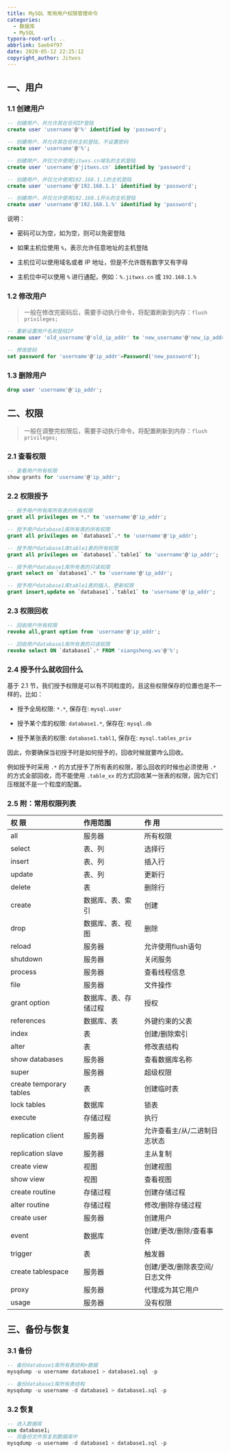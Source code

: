 ```yaml
---
title: MySQL 常用用户权限管理命令
categories:
  - 数据库
  - MySQL
typora-root-url: ..
abbrlink: 5aeb4f97
date: 2020-05-12 22:25:12
copyright_author: Jitwxs
---
```


## 一、用户

### 1.1 创建用户

```sql
-- 创建用户，并允许其在任何IP登陆
create user 'username'@'%' identified by 'password';

-- 创建用户，并允许其在任何主机登陆，不设置密码
create user 'username'@'%';

-- 创建用户，并仅允许使用jitwxs.cn域名的主机登陆
create user 'username'@'jitwxs.cn' identified by 'password';

-- 创建用户，并仅允许使用192.168.1.1的主机登陆
create user 'username'@'192.168.1.1' identified by 'password';

-- 创建用户，并仅允许使用192.168.1开头的主机登陆
create user 'username'@'192.168.1.%' identified by 'password';
```

说明：

- 密码可以为空，如为空，则可以免密登陆

- 如果主机位使用 `%`，表示允许任意地址的主机登陆

- 主机位可以使用域名或者 IP 地址，但是不允许既有数字又有字母

- 主机位中可以使用 `%` 进行通配，例如：`%.jitwxs.cn` 或 `192.168.1.%`

### 1.2 修改用户

> 一般在修改完密码后，需要手动执行命令，将配置刷新到内存：`flush privileges;`

```sql
-- 重新设置用户名和登陆IP
rename user 'old_username'@'old_ip_addr' to 'new_username'@'new_ip_addr';

-- 修改密码
set password for 'username'@'ip_addr'=Password('new_password');
```

### 1.3 删除用户

```sql
drop user 'username'@'ip_addr';
```

## 二、权限

> 一般在调整完权限后，需要手动执行命令，将配置刷新到内存：`flush privileges;`

### 2.1 查看权限

```sql
-- 查看用户所有权限
show grants for 'username'@'ip_addr';
```

### 2.2 权限授予

```sql
-- 授予用户所有库所有表的所有权限
grant all privileges on *.* to 'username'@'ip_addr';

-- 授予用户database1库所有表的所有权限
grant all privileges on `database1`.* to 'username'@'ip_addr';

-- 授予用户database1库table1表的所有权限
grant all privileges on `database1`.`table1` to 'username'@'ip_addr';

-- 授予用户database1库所有表的只读权限
grant select on `database1`.* to 'username'@'ip_addr';

-- 授予用户database1库table1表的插入、更新权限
grant insert,update on `database1`.`table1` to 'username'@'ip_addr';
```

### 2.3 权限回收

```sql
-- 回收用户所有权限
revoke all,grant option from 'username'@'ip_addr';

-- 回收用户database1库所有表的只读权限
revoke select ON `database1`.* FROM 'xiangsheng.wu'@'%';
```

### 2.4 授予什么就收回什么

基于 2.1 节，我们授予权限是可以有不同粒度的，且这些权限保存的位置也是不一样的，比如：

- 授予全局权限: `*.*`, 保存在: `mysql.user`

- 授予某个库的权限: `database1.*`, 保存在: `mysql.db`

- 授予某张表的权限: `database1.tabl1`, 保存在: `mysql.tables_priv`

因此，你要确保当初授予时是如何授予的，回收时候就要咋么回收。

例如授予时采用 `.*` 的方式授予了所有表的权限，那么回收的时候也必须使用 `.*` 的方式全部回收，而不能使用 `.table_xx` 的方式回收某一张表的权限，因为它们压根就不是一个粒度的配置。

### 2.5 附：常用权限列表

| 权 限                   | 作用范围             | 作 用                         |
| :---------------------- | :------------------- | :---------------------------- |
| all                     | 服务器               | 所有权限                      |
| select                  | 表、列               | 选择行                        |
| insert                  | 表、列               | 插入行                        |
| update                  | 表、列               | 更新行                        |
| delete                  | 表                   | 删除行                        |
| create                  | 数据库、表、索引     | 创建                          |
| drop                    | 数据库、表、视图     | 删除                          |
| reload                  | 服务器               | 允许使用flush语句             |
| shutdown                | 服务器               | 关闭服务                      |
| process                 | 服务器               | 查看线程信息                  |
| file                    | 服务器               | 文件操作                      |
| grant option            | 数据库、表、存储过程 | 授权                          |
| references              | 数据库、表           | 外键约束的父表                |
| index                   | 表                   | 创建/删除索引                 |
| alter                   | 表                   | 修改表结构                    |
| show databases          | 服务器               | 查看数据库名称                |
| super                   | 服务器               | 超级权限                      |
| create temporary tables | 表                   | 创建临时表                    |
| lock tables             | 数据库               | 锁表                          |
| execute                 | 存储过程             | 执行                          |
| replication client      | 服务器               | 允许查看主/从/二进制日志状态  |
| replication slave       | 服务器               | 主从复制                      |
| create view             | 视图                 | 创建视图                      |
| show view               | 视图                 | 查看视图                      |
| create routine          | 存储过程             | 创建存储过程                  |
| alter routine           | 存储过程             | 修改/删除存储过程             |
| create user             | 服务器               | 创建用户                      |
| event                   | 数据库               | 创建/更改/删除/查看事件       |
| trigger                 | 表                   | 触发器                        |
| create tablespace       | 服务器               | 创建/更改/删除表空间/日志文件 |
| proxy                   | 服务器               | 代理成为其它用户              |
| usage                   | 服务器               | 没有权限                      |

## 三、备份与恢复

### 3.1 备份

```sql
-- 备份database1库所有表结构+数据
mysqdump -u username database1 > database1.sql -p

-- 备份database1库所有表结构
mysqdump -u username -d database1 > database1.sql -p
```

### 3.2 恢复

```sql
-- 进入数据库
use database1;
-- 将备份文件恢复到数据库中
mysqdump -u username -d database1 < database1.sql -p
```
